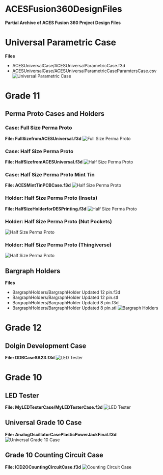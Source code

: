 # ACESFusion360DesignFiles
**Partial Archive of ACES Fusion 360 Project Design Files**

# Universal Parametric Case
**Files**
- ACESUniversalCase/ACESUniversalParametricCase.f3d
- ACESUniversalCase/ACESUniversalParametricCaseParamtersCase.csv
![Universal Parametric Case](images/ACESUniversalCase.png)

# Grade 11
## Perma Proto Cases and Holders

### Case: Full Size Perma Proto
**File: FullSizefromACESUniversal.f3d**
![Full Size Perma Proto](images/PPFullSizeCase.png)

### Case: Half Size Perma Proto
**File: HalfSizefromACESUniversal.f3d**
![Half Size Perma Proto](images/PPHalfSizeCase.png)

### Case: Half Size Perma Proto Mint Tin
**File: ACESMintTinPCBCase.f3d**
![Half Size Perma Proto](images/MintTinPCBandCase.png)

### Holder: Half Size Perma Proto (Insets)
**File: HalfSizeHolderforDESPrinting.f3d**
![Half Size Perma Proto](images/PPHalfSizeHolderInsets.png)

### Holder: Half Size Perma Proto (Nut Pockets)
![Half Size Perma Proto](images/PPHalfSizeHolderNutPockets.png)

### Holder: Half Size Perma Proto (Thingiverse)
![Half Size Perma Proto](images/PPHalfSizeHolderInsetsThingiverse.png)

## Bargraph Holders
**Files**
- BargraphHolders/BargraphHolder Updated 12 pin.f3d
- BargraphHolders/BargraphHolder Updated 12 pin.stl
- BargraphHolders/BargraphHolder Updated 8 pin.f3d
- BargraphHolders/BargraphHolder Updated 8 pin.stl
![Bargraph Holders](images/BargraphHolders.png)

# Grade 12
## Dolgin Development Case
**File: DDBCaseSA23.f3d**
![LED Tester](images/DolginDevelopmentCase.png)

# Grade 10
## LED Tester
**File: MyLEDTesterCase/MyLEDTesterCase.f3d**
![LED Tester](images/LEDTester.png)

## Universal Grade 10 Case
**File: AnalogOscillatorCasePlasticPowerJackFinal.f3d**
![Universal Grade 10 Case](images/UniversalGrade10Case.png)

## Grade 10 Counting Circuit Case
**File: ICD2OCountingCircuitCase.f3d**
![Counting Circuit Case](images/CountingCircuitCase.png)

